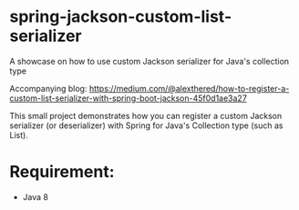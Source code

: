 # spring-jackson-custom-list-serializer
A showcase on how to use custom Jackson serializer for Java's collection type

Accompanying blog: https://medium.com/@alexthered/how-to-register-a-custom-list-serializer-with-spring-boot-jackson-45f0d1ae3a27

This small project demonstrates how you can register a custom Jackson serializer (or deserializer) with Spring for Java's Collection type (such as List).

# Requirement:
- Java 8
